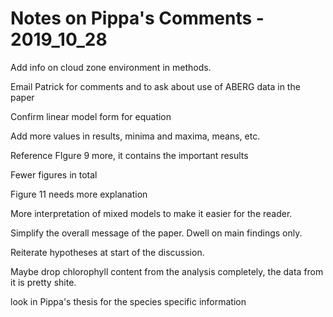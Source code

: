 # Notes on Pippa's Comments - 2019_10_28

Add info on cloud zone environment in methods. 

Email Patrick for comments and to ask about use of ABERG data in the paper

Confirm linear model form for equation

Add more values in results, minima and maxima, means, etc.

Reference FIgure 9 more, it contains the important results

Fewer figures in total

Figure 11 needs more explanation

More interpretation of mixed models to make it easier for the reader.

Simplify the overall message of the paper. Dwell on main findings only.

Reiterate hypotheses at start of the discussion.

Maybe drop chlorophyll content from the analysis completely, the data from it is pretty shite.

look in Pippa's thesis for the species specific information



